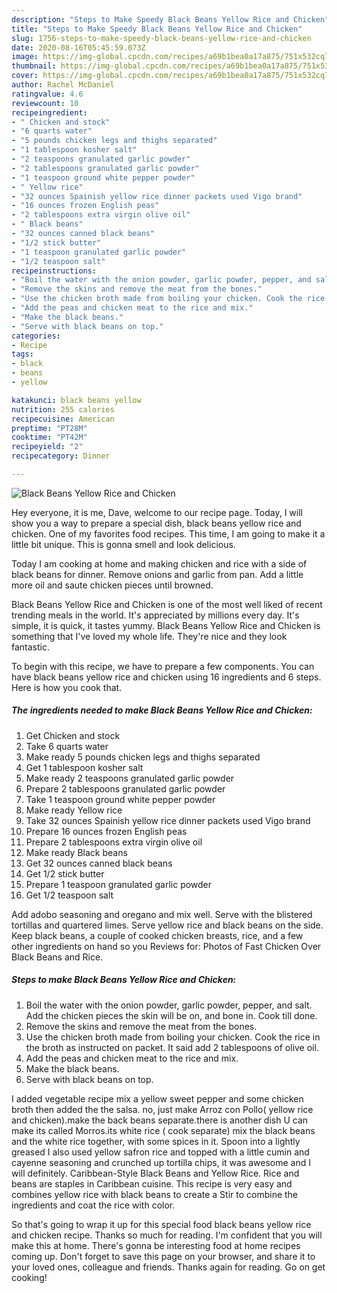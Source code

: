 ```yaml
---
description: "Steps to Make Speedy Black Beans Yellow Rice and Chicken"
title: "Steps to Make Speedy Black Beans Yellow Rice and Chicken"
slug: 1756-steps-to-make-speedy-black-beans-yellow-rice-and-chicken
date: 2020-08-16T05:45:59.073Z
image: https://img-global.cpcdn.com/recipes/a69b1bea0a17a875/751x532cq70/black-beans-yellow-rice-and-chicken-recipe-main-photo.jpg
thumbnail: https://img-global.cpcdn.com/recipes/a69b1bea0a17a875/751x532cq70/black-beans-yellow-rice-and-chicken-recipe-main-photo.jpg
cover: https://img-global.cpcdn.com/recipes/a69b1bea0a17a875/751x532cq70/black-beans-yellow-rice-and-chicken-recipe-main-photo.jpg
author: Rachel McDaniel
ratingvalue: 4.6
reviewcount: 10
recipeingredient:
- " Chicken and stock"
- "6 quarts water"
- "5 pounds chicken legs and thighs separated"
- "1 tablespoon kosher salt"
- "2 teaspoons granulated garlic powder"
- "2 tablespoons granulated garlic powder"
- "1 teaspoon ground white pepper powder"
- " Yellow rice"
- "32 ounces Spainish yellow rice dinner packets used Vigo brand"
- "16 ounces frozen English peas"
- "2 tablespoons extra virgin olive oil"
- " Black beans"
- "32 ounces canned black beans"
- "1/2 stick butter"
- "1 teaspoon granulated garlic powder"
- "1/2 teaspoon salt"
recipeinstructions:
- "Boil the water with the onion powder, garlic powder, pepper, and salt. Add the chicken pieces the skin will be on, and bone in. Cook till done."
- "Remove the skins and remove the meat from the bones."
- "Use the chicken broth made from boiling your chicken. Cook the rice in the broth as instructed on packet. It said add 2 tablespoons of olive oil."
- "Add the peas and chicken meat to the rice and mix."
- "Make the black beans."
- "Serve with black beans on top."
categories:
- Recipe
tags:
- black
- beans
- yellow

katakunci: black beans yellow 
nutrition: 255 calories
recipecuisine: American
preptime: "PT28M"
cooktime: "PT42M"
recipeyield: "2"
recipecategory: Dinner

---
```



![Black Beans Yellow Rice and Chicken](https://img-global.cpcdn.com/recipes/a69b1bea0a17a875/751x532cq70/black-beans-yellow-rice-and-chicken-recipe-main-photo.jpg)

Hey everyone, it is me, Dave, welcome to our recipe page. Today, I will show you a way to prepare a special dish, black beans yellow rice and chicken. One of my favorites food recipes. This time, I am going to make it a little bit unique. This is gonna smell and look delicious.

Today I am cooking at home and making chicken and rice with a side of black beans for dinner. Remove onions and garlic from pan. Add a little more oil and saute chicken pieces until browned.

Black Beans Yellow Rice and Chicken is one of the most well liked of recent trending meals in the world. It's appreciated by millions every day. It's simple, it is quick, it tastes yummy. Black Beans Yellow Rice and Chicken is something that I've loved my whole life. They're nice and they look fantastic.


To begin with this recipe, we have to prepare a few components. You can have black beans yellow rice and chicken using 16 ingredients and 6 steps. Here is how you cook that.

<!--inarticleads1-->

##### The ingredients needed to make Black Beans Yellow Rice and Chicken:

1. Get  Chicken and stock
1. Take 6 quarts water
1. Make ready 5 pounds chicken legs and thighs separated
1. Get 1 tablespoon kosher salt
1. Make ready 2 teaspoons granulated garlic powder
1. Prepare 2 tablespoons granulated garlic powder
1. Take 1 teaspoon ground white pepper powder
1. Make ready  Yellow rice
1. Take 32 ounces Spainish yellow rice dinner packets used Vigo brand
1. Prepare 16 ounces frozen English peas
1. Prepare 2 tablespoons extra virgin olive oil
1. Make ready  Black beans
1. Get 32 ounces canned black beans
1. Get 1/2 stick butter
1. Prepare 1 teaspoon granulated garlic powder
1. Get 1/2 teaspoon salt


Add adobo seasoning and oregano and mix well. Serve with the blistered tortillas and quartered limes. Serve yellow rice and black beans on the side. Keep black beans, a couple of cooked chicken breasts, rice, and a few other ingredients on hand so you Reviews for: Photos of Fast Chicken Over Black Beans and Rice. 

<!--inarticleads2-->

##### Steps to make Black Beans Yellow Rice and Chicken:

1. Boil the water with the onion powder, garlic powder, pepper, and salt. Add the chicken pieces the skin will be on, and bone in. Cook till done.
1. Remove the skins and remove the meat from the bones.
1. Use the chicken broth made from boiling your chicken. Cook the rice in the broth as instructed on packet. It said add 2 tablespoons of olive oil.
1. Add the peas and chicken meat to the rice and mix.
1. Make the black beans.
1. Serve with black beans on top.


I added vegetable recipe mix a yellow sweet pepper and some chicken broth then added the the salsa. no, just make Arroz con Pollo( yellow rice and chicken).make the back beans separate.there is another dish U can make its called Morros.its white rice ( cook separate) mix the black beans and the white rice together, with some spices in it. Spoon into a lightly greased I also used yellow safron rice and topped with a little cumin and cayenne seasoning and crunched up tortilla chips, it was awesome and I will definitely. Caribbean-Style Black Beans and Yellow Rice. Rice and beans are staples in Caribbean cuisine. This recipe is very easy and combines yellow rice with black beans to create a Stir to combine the ingredients and coat the rice with color. 

So that's going to wrap it up for this special food black beans yellow rice and chicken recipe. Thanks so much for reading. I'm confident that you will make this at home. There's gonna be interesting food at home recipes coming up. Don't forget to save this page on your browser, and share it to your loved ones, colleague and friends. Thanks again for reading. Go on get cooking!
